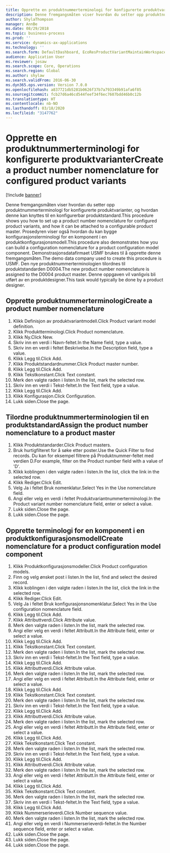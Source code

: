 ```yaml
---
title: Opprette en produktnummerterminologi for konfigurerte produktvarianter
description: Denne fremgangsmåten viser hvordan du setter opp produktnummerterminologi for konfigurerte produktvarianter, og hvordan denne kan knyttes til en konfigurerbar produktstandard.
author: ShylaThompson
manager: AnnBe
ms.date: 08/29/2018
ms.topic: business-process
ms.prod: ''
ms.service: dynamics-ax-applications
ms.technology: ''
ms.search.form: DefaultDashboard, EcoResProductVariantMaintainWorkspace, EcoResNomenclature, EcoResProductListPage, EcoResProductDetails, PCProductConfigurationModelListPage, PCProductConfigurationModelDetails
audience: Application User
ms.reviewer: josaw
ms.search.scope: Core, Operations
ms.search.region: Global
ms.author: shylaw
ms.search.validFrom: 2016-06-30
ms.dyn365.ops.version: Version 7.0.0
ms.openlocfilehash: a837721db5281b0626f37b7a793349b91afa6f85
ms.sourcegitcommit: fcb27d6a46cd544feef34f6ec7607bdd46b0c12b
ms.translationtype: HT
ms.contentlocale: nb-NO
ms.lasthandoff: 03/18/2020
ms.locfileid: "3147762"
---
```

# <a name="create-a-product-number-nomenclature-for-configured-product-variants"></a><span data-ttu-id="e4a7f-103">Opprette en produktnummerterminologi for konfigurerte produktvarianter</span><span class="sxs-lookup"><span data-stu-id="e4a7f-103">Create a product number nomenclature for configured product variants</span></span>

[!include [banner](../../includes/banner.md)]

<span data-ttu-id="e4a7f-104">Denne fremgangsmåten viser hvordan du setter opp produktnummerterminologi for konfigurerte produktvarianter, og hvordan denne kan knyttes til en konfigurerbar produktstandard.</span><span class="sxs-lookup"><span data-stu-id="e4a7f-104">This procedure shows you how to set up a product number nomenclature for configured product variants, and how it can be attached to a configurable product master.</span></span> <span data-ttu-id="e4a7f-105">Prosedyren viser også hvordan du kan bygge konfigurasjonsterminologi for en komponent i en produktkonfigurasjonsmodell.</span><span class="sxs-lookup"><span data-stu-id="e4a7f-105">This procedure also demonstrates how you can build a configuration nomenclature for a product configuration model component.</span></span> <span data-ttu-id="e4a7f-106">Demonstrasjonsdatafirmaet USMF brukes til å opprette denne fremgangsmåten.</span><span class="sxs-lookup"><span data-stu-id="e4a7f-106">The demo data company used to create this procedure is USMF.</span></span> <span data-ttu-id="e4a7f-107">Den nye produktnummerterminologien tilordnes til produktstandarden D0004.</span><span class="sxs-lookup"><span data-stu-id="e4a7f-107">The new product number nomenclature is assigned to the D0004 product master.</span></span> <span data-ttu-id="e4a7f-108">Denne oppgaven vil vanligvis bli utført av en produktdesigner.</span><span class="sxs-lookup"><span data-stu-id="e4a7f-108">This task would typically be done by a product designer.</span></span>


## <a name="create-a-product-number-nomenclature"></a><span data-ttu-id="e4a7f-109">Opprette produktnummerterminologi</span><span class="sxs-lookup"><span data-stu-id="e4a7f-109">Create a product number nomenclature</span></span>
1. <span data-ttu-id="e4a7f-110">Klikk Definisjon av produktvariantmodell.</span><span class="sxs-lookup"><span data-stu-id="e4a7f-110">Click Product variant model definition.</span></span>
2. <span data-ttu-id="e4a7f-111">Klikk Produktterminologi.</span><span class="sxs-lookup"><span data-stu-id="e4a7f-111">Click Product nomenclature.</span></span>
3. <span data-ttu-id="e4a7f-112">Klikk Ny.</span><span class="sxs-lookup"><span data-stu-id="e4a7f-112">Click New.</span></span>
4. <span data-ttu-id="e4a7f-113">Skriv inn en verdi i Navn-feltet.</span><span class="sxs-lookup"><span data-stu-id="e4a7f-113">In the Name field, type a value.</span></span>
5. <span data-ttu-id="e4a7f-114">Skriv inn en verdi i feltet Beskrivelse.</span><span class="sxs-lookup"><span data-stu-id="e4a7f-114">In the Description field, type a value.</span></span>
6. <span data-ttu-id="e4a7f-115">Klikk Legg til.</span><span class="sxs-lookup"><span data-stu-id="e4a7f-115">Click Add.</span></span>
7. <span data-ttu-id="e4a7f-116">Klikk Produktstandardnummer.</span><span class="sxs-lookup"><span data-stu-id="e4a7f-116">Click Product master number.</span></span>
8. <span data-ttu-id="e4a7f-117">Klikk Legg til.</span><span class="sxs-lookup"><span data-stu-id="e4a7f-117">Click Add.</span></span>
9. <span data-ttu-id="e4a7f-118">Klikk Tekstkonstant.</span><span class="sxs-lookup"><span data-stu-id="e4a7f-118">Click Text constant.</span></span>
10. <span data-ttu-id="e4a7f-119">Merk den valgte raden i listen.</span><span class="sxs-lookup"><span data-stu-id="e4a7f-119">In the list, mark the selected row.</span></span>
11. <span data-ttu-id="e4a7f-120">Skriv inn en verdi i Tekst-feltet.</span><span class="sxs-lookup"><span data-stu-id="e4a7f-120">In the Text field, type a value.</span></span>
12. <span data-ttu-id="e4a7f-121">Klikk Legg til.</span><span class="sxs-lookup"><span data-stu-id="e4a7f-121">Click Add.</span></span>
13. <span data-ttu-id="e4a7f-122">Klikk Konfigurasjon.</span><span class="sxs-lookup"><span data-stu-id="e4a7f-122">Click Configuration.</span></span>
14. <span data-ttu-id="e4a7f-123">Lukk siden.</span><span class="sxs-lookup"><span data-stu-id="e4a7f-123">Close the page.</span></span>

## <a name="assign-the-product-number-nomenclature-to-a-product-master"></a><span data-ttu-id="e4a7f-124">Tilordne produktnummerterminologien til en produktstandard</span><span class="sxs-lookup"><span data-stu-id="e4a7f-124">Assign the product number nomenclature to a product master</span></span>
1. <span data-ttu-id="e4a7f-125">Klikk Produktstandarder.</span><span class="sxs-lookup"><span data-stu-id="e4a7f-125">Click Product masters.</span></span>
2. <span data-ttu-id="e4a7f-126">Bruk hurtigfilteret for å søke etter poster.</span><span class="sxs-lookup"><span data-stu-id="e4a7f-126">Use the Quick Filter to find records.</span></span> <span data-ttu-id="e4a7f-127">Du kan for eksempel filtrere på Produktnummer-feltet med verdien D.</span><span class="sxs-lookup"><span data-stu-id="e4a7f-127">For example, filter on the Product number field with a value of 'D'.</span></span>
3. <span data-ttu-id="e4a7f-128">Klikk koblingen i den valgte raden i listen.</span><span class="sxs-lookup"><span data-stu-id="e4a7f-128">In the list, click the link in the selected row.</span></span>
4. <span data-ttu-id="e4a7f-129">Klikk Rediger.</span><span class="sxs-lookup"><span data-stu-id="e4a7f-129">Click Edit.</span></span>
5. <span data-ttu-id="e4a7f-130">Velg Ja i feltet Bruk nomenklatur.</span><span class="sxs-lookup"><span data-stu-id="e4a7f-130">Select Yes in the Use nomenclature field.</span></span>
6. <span data-ttu-id="e4a7f-131">Angi eller velg en verdi i feltet Produktvariantnummerterminologi.</span><span class="sxs-lookup"><span data-stu-id="e4a7f-131">In the Product variant number nomenclature field, enter or select a value.</span></span>
7. <span data-ttu-id="e4a7f-132">Lukk siden.</span><span class="sxs-lookup"><span data-stu-id="e4a7f-132">Close the page.</span></span>
8. <span data-ttu-id="e4a7f-133">Lukk siden.</span><span class="sxs-lookup"><span data-stu-id="e4a7f-133">Close the page.</span></span>

## <a name="create-nomenclature-for-a-product-configuration-model-component"></a><span data-ttu-id="e4a7f-134">Opprette terminologi for en komponent i en produktkonfigurasjonsmodell</span><span class="sxs-lookup"><span data-stu-id="e4a7f-134">Create nomenclature for a product configuration model component</span></span>
1. <span data-ttu-id="e4a7f-135">Klikk Produktkonfigurasjonsmodeller.</span><span class="sxs-lookup"><span data-stu-id="e4a7f-135">Click Product configuration models.</span></span>
2. <span data-ttu-id="e4a7f-136">Finn og velg ønsket post i listen.</span><span class="sxs-lookup"><span data-stu-id="e4a7f-136">In the list, find and select the desired record.</span></span>
3. <span data-ttu-id="e4a7f-137">Klikk koblingen i den valgte raden i listen.</span><span class="sxs-lookup"><span data-stu-id="e4a7f-137">In the list, click the link in the selected row.</span></span>
4. <span data-ttu-id="e4a7f-138">Klikk Rediger.</span><span class="sxs-lookup"><span data-stu-id="e4a7f-138">Click Edit.</span></span>
5. <span data-ttu-id="e4a7f-139">Velg Ja i feltet Bruk konfigurasjonsnomenklatur.</span><span class="sxs-lookup"><span data-stu-id="e4a7f-139">Select Yes in the Use configuration nomenclature field.</span></span>
6. <span data-ttu-id="e4a7f-140">Klikk Legg til.</span><span class="sxs-lookup"><span data-stu-id="e4a7f-140">Click Add.</span></span>
7. <span data-ttu-id="e4a7f-141">Klikk Attributtverdi.</span><span class="sxs-lookup"><span data-stu-id="e4a7f-141">Click Attribute value.</span></span>
8. <span data-ttu-id="e4a7f-142">Merk den valgte raden i listen.</span><span class="sxs-lookup"><span data-stu-id="e4a7f-142">In the list, mark the selected row.</span></span>
9. <span data-ttu-id="e4a7f-143">Angi eller velg en verdi i feltet Attributt.</span><span class="sxs-lookup"><span data-stu-id="e4a7f-143">In the Attribute field, enter or select a value.</span></span>
10. <span data-ttu-id="e4a7f-144">Klikk Legg til.</span><span class="sxs-lookup"><span data-stu-id="e4a7f-144">Click Add.</span></span>
11. <span data-ttu-id="e4a7f-145">Klikk Tekstkonstant.</span><span class="sxs-lookup"><span data-stu-id="e4a7f-145">Click Text constant.</span></span>
12. <span data-ttu-id="e4a7f-146">Merk den valgte raden i listen.</span><span class="sxs-lookup"><span data-stu-id="e4a7f-146">In the list, mark the selected row.</span></span>
13. <span data-ttu-id="e4a7f-147">Skriv inn en verdi i Tekst-feltet.</span><span class="sxs-lookup"><span data-stu-id="e4a7f-147">In the Text field, type a value.</span></span>
14. <span data-ttu-id="e4a7f-148">Klikk Legg til.</span><span class="sxs-lookup"><span data-stu-id="e4a7f-148">Click Add.</span></span>
15. <span data-ttu-id="e4a7f-149">Klikk Attributtverdi.</span><span class="sxs-lookup"><span data-stu-id="e4a7f-149">Click Attribute value.</span></span>
16. <span data-ttu-id="e4a7f-150">Merk den valgte raden i listen.</span><span class="sxs-lookup"><span data-stu-id="e4a7f-150">In the list, mark the selected row.</span></span>
17. <span data-ttu-id="e4a7f-151">Angi eller velg en verdi i feltet Attributt.</span><span class="sxs-lookup"><span data-stu-id="e4a7f-151">In the Attribute field, enter or select a value.</span></span>
18. <span data-ttu-id="e4a7f-152">Klikk Legg til.</span><span class="sxs-lookup"><span data-stu-id="e4a7f-152">Click Add.</span></span>
19. <span data-ttu-id="e4a7f-153">Klikk Tekstkonstant.</span><span class="sxs-lookup"><span data-stu-id="e4a7f-153">Click Text constant.</span></span>
20. <span data-ttu-id="e4a7f-154">Merk den valgte raden i listen.</span><span class="sxs-lookup"><span data-stu-id="e4a7f-154">In the list, mark the selected row.</span></span>
21. <span data-ttu-id="e4a7f-155">Skriv inn en verdi i Tekst-feltet.</span><span class="sxs-lookup"><span data-stu-id="e4a7f-155">In the Text field, type a value.</span></span>
22. <span data-ttu-id="e4a7f-156">Klikk Legg til.</span><span class="sxs-lookup"><span data-stu-id="e4a7f-156">Click Add.</span></span>
23. <span data-ttu-id="e4a7f-157">Klikk Attributtverdi.</span><span class="sxs-lookup"><span data-stu-id="e4a7f-157">Click Attribute value.</span></span>
24. <span data-ttu-id="e4a7f-158">Merk den valgte raden i listen.</span><span class="sxs-lookup"><span data-stu-id="e4a7f-158">In the list, mark the selected row.</span></span>
25. <span data-ttu-id="e4a7f-159">Angi eller velg en verdi i feltet Attributt.</span><span class="sxs-lookup"><span data-stu-id="e4a7f-159">In the Attribute field, enter or select a value.</span></span>
26. <span data-ttu-id="e4a7f-160">Klikk Legg til.</span><span class="sxs-lookup"><span data-stu-id="e4a7f-160">Click Add.</span></span>
27. <span data-ttu-id="e4a7f-161">Klikk Tekstkonstant.</span><span class="sxs-lookup"><span data-stu-id="e4a7f-161">Click Text constant.</span></span>
28. <span data-ttu-id="e4a7f-162">Merk den valgte raden i listen.</span><span class="sxs-lookup"><span data-stu-id="e4a7f-162">In the list, mark the selected row.</span></span>
29. <span data-ttu-id="e4a7f-163">Skriv inn en verdi i Tekst-feltet.</span><span class="sxs-lookup"><span data-stu-id="e4a7f-163">In the Text field, type a value.</span></span>
30. <span data-ttu-id="e4a7f-164">Klikk Legg til.</span><span class="sxs-lookup"><span data-stu-id="e4a7f-164">Click Add.</span></span>
31. <span data-ttu-id="e4a7f-165">Klikk Attributtverdi.</span><span class="sxs-lookup"><span data-stu-id="e4a7f-165">Click Attribute value.</span></span>
32. <span data-ttu-id="e4a7f-166">Merk den valgte raden i listen.</span><span class="sxs-lookup"><span data-stu-id="e4a7f-166">In the list, mark the selected row.</span></span>
33. <span data-ttu-id="e4a7f-167">Angi eller velg en verdi i feltet Attributt.</span><span class="sxs-lookup"><span data-stu-id="e4a7f-167">In the Attribute field, enter or select a value.</span></span>
34. <span data-ttu-id="e4a7f-168">Klikk Legg til.</span><span class="sxs-lookup"><span data-stu-id="e4a7f-168">Click Add.</span></span>
35. <span data-ttu-id="e4a7f-169">Klikk Tekstkonstant.</span><span class="sxs-lookup"><span data-stu-id="e4a7f-169">Click Text constant.</span></span>
36. <span data-ttu-id="e4a7f-170">Merk den valgte raden i listen.</span><span class="sxs-lookup"><span data-stu-id="e4a7f-170">In the list, mark the selected row.</span></span>
37. <span data-ttu-id="e4a7f-171">Skriv inn en verdi i Tekst-feltet.</span><span class="sxs-lookup"><span data-stu-id="e4a7f-171">In the Text field, type a value.</span></span>
38. <span data-ttu-id="e4a7f-172">Klikk Legg til.</span><span class="sxs-lookup"><span data-stu-id="e4a7f-172">Click Add.</span></span>
39. <span data-ttu-id="e4a7f-173">Klikk Nummerserieverdi.</span><span class="sxs-lookup"><span data-stu-id="e4a7f-173">Click Number sequence value.</span></span>
40. <span data-ttu-id="e4a7f-174">Merk den valgte raden i listen.</span><span class="sxs-lookup"><span data-stu-id="e4a7f-174">In the list, mark the selected row.</span></span>
41. <span data-ttu-id="e4a7f-175">Angi eller velg en verdi i Nummerserieverdi-feltet.</span><span class="sxs-lookup"><span data-stu-id="e4a7f-175">In the Number sequence field, enter or select a value.</span></span>
42. <span data-ttu-id="e4a7f-176">Lukk siden.</span><span class="sxs-lookup"><span data-stu-id="e4a7f-176">Close the page.</span></span>
43. <span data-ttu-id="e4a7f-177">Lukk siden.</span><span class="sxs-lookup"><span data-stu-id="e4a7f-177">Close the page.</span></span>
44. <span data-ttu-id="e4a7f-178">Lukk siden.</span><span class="sxs-lookup"><span data-stu-id="e4a7f-178">Close the page.</span></span>

